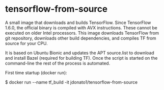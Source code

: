 # tensorflow-from-source

A small image that downloads and builds TensorFlow. Since TensorFlow 1.6.0, the official binary is compiled with AVX instructions. These cannot be executed on older Intel processors. This image downloads TensorFlow from git repository, downloads other build dependencies, and compiles TF from source for your CPU.

It is based on Ubuntu Bionic and updates the APT source.list to download and install Bazel (required for building TF). Once the script is started on the command-line the rest of the process is automated.

First time startup (docker run):

$ docker run --name tf_build -it jdonato1/tensorflow-from-source

